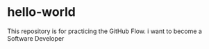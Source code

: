 # hello-world
This repository is for practicing the GitHub Flow.
i want to become a Software Developer
